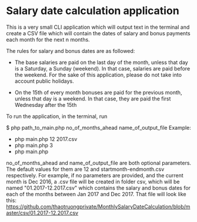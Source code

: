 # Salary date calculation application

This is a very small CLI application which will output text in the terminal and create a CSV file which will contain the dates of salary and bonus payments each month for the next n months. 

The rules for salary and bonus dates are as followed:

- The base salaries are paid on the last day of the month, unless that day is a Saturday, a Sunday (weekend). In that case, salaries are paid before the weekend. For the sake of this application, please do not take into account public holidays.

- On the 15th of every month bonuses are paid for the previous month, unless that day is a weekend. In that case, they are paid the first Wednesday after the 15th

To run the application, in the terminal, run 

$ php path_to_main.php no_of_months_ahead name_of_output_file
Example: 
- php main.php 12 2017.csv
- php main.php 3
- php main.php

no_of_months_ahead and name_of_output_file are both optional parameters. The default values for them are 12 and startmonth-endmonth.csv respectively. For example, if no parameters are provided, and the current month is Dec 2016, a .csv file will be created in folder csv, which will be named "01.2017-12.2017.csv" which contains the salary and bonus dates for each of the months between Jan 2017 and Dec 2017. That file will look like this: https://github.com/thaotruongprivate/MonthlySalaryDateCalculation/blob/master/csv/01.2017-12.2017.csv
